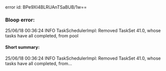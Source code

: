 error id: BPe9XI4BLRUAnTSaBUB/1w==
### Bloop error:

25/06/18 00:36:24 INFO TaskSchedulerImpl: Removed TaskSet 41.0, whose tasks have all completed, from pool
#### Short summary: 

25/06/18 00:36:24 INFO TaskSchedulerImpl: Removed TaskSet 41.0, whose tasks have all completed, from...